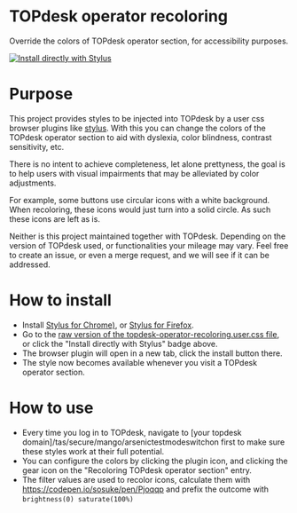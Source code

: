 # TOPdesk operator recoloring

Override the colors of TOPdesk operator section, for accessibility purposes. 

[![Install directly with Stylus](https://img.shields.io/badge/Install%20directly%20with-Stylus-00adad.svg)](https://raw.githubusercontent.com/TOPdesk/operator-recoloring/master/topdesk-operator-recoloring.user.css)

# Purpose
This project provides styles to be injected into TOPdesk by a user css browser plugins like [stylus](https://add0n.com/stylus.html). With this you can change the colors of the TOPdesk operator section to aid with dyslexia, color blindness, contrast sensitivity, etc.

There is no intent to achieve completeness, let alone prettyness, the goal is to help users with visual impairments that may be alleviated by color adjustments.

For example, some buttons use circular icons with a white background. When recoloring, these icons would just turn into a solid circle. As such these icons are left as is.

Neither is this project maintained together with TOPdesk. Depending on the version of TOPdesk used, or functionalities your mileage may vary. Feel free to create an issue, or even a merge request, and we will see if it can be addressed.


# How to install
* Install [Stylus for Chrome)](https://chrome.google.com/webstore/detail/stylus/clngdbkpkpeebahjckkjfobafhncgmne), or [Stylus for Firefox](https://addons.mozilla.org/en-US/firefox/addon/styl-us/).
* Go to the [raw version of the topdesk-operator-recoloring.user.css file](https://raw.githubusercontent.com/TOPdesk/operator-recoloring/master/topdesk-operator-recoloring.user.css), or click the "Install directly with Stylus" badge above.
* The browser plugin will open in a new tab, click the install button there.
* The style now becomes available whenever you visit a TOPdesk operator section.

# How to use
* Every time you log in to TOPdesk, navigate to [your topdesk domain]/tas/secure/mango/arsenictestmodeswitchon first to make sure these styles work at their full potential.
* You can configure the colors by clicking the plugin icon, and clicking the gear icon on the "Recoloring TOPdesk operator section" entry.
* The filter values are used to recolor icons, calculate them with https://codepen.io/sosuke/pen/Pjoqqp and prefix the outcome with `brightness(0) saturate(100%)`